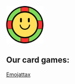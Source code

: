 <img src="smiley cards.png" alt="logo" width="100" height="100">

## Our card games:
<a href="/emojattax">Emojattax</a>
